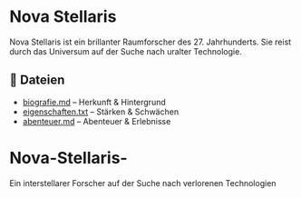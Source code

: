 # Nova Stellaris

Nova Stellaris ist ein brillanter Raumforscher des 27. Jahrhunderts. Sie reist durch das Universum auf der Suche nach uralter Technologie.

## 🔗 Dateien
- [biografie.md](biografie.md) – Herkunft & Hintergrund
- [eigenschaften.txt](eigenschaften.txt) – Stärken & Schwächen
- [abenteuer.md](abenteuer.md) – Abenteuer & Erlebnisse
# Nova-Stellaris-
Ein interstellarer Forscher auf der Suche nach verlorenen Technologien
